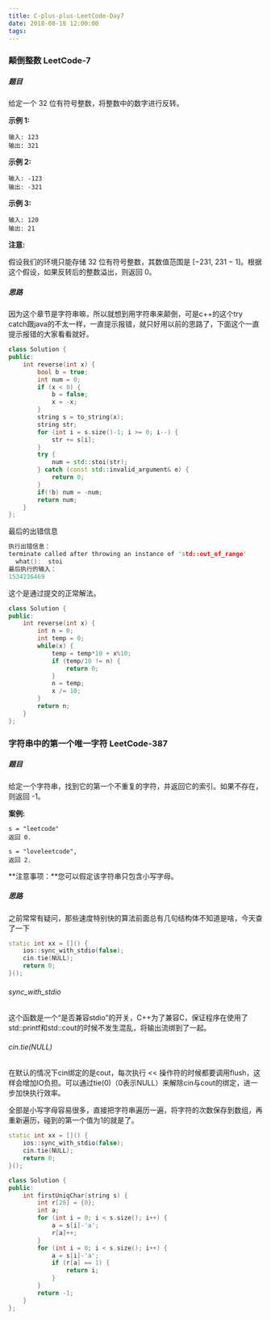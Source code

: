 ```yaml
---
title: C-plus-plus-LeetCode-Day7
date: 2018-08-18 12:00:00
tags:
---
```


### 颠倒整数	LeetCode-7

##### 题目

给定一个 32 位有符号整数，将整数中的数字进行反转。

**示例 1:**

```
输入: 123
输出: 321
```

 **示例 2:**

```
输入: -123
输出: -321
```

**示例 3:**

```
输入: 120
输出: 21
```

**注意:**

假设我们的环境只能存储 32 位有符号整数，其数值范围是 [−231,  231 − 1]。根据这个假设，如果反转后的整数溢出，则返回 0。

##### 思路

因为这个章节是字符串嘛，所以就想到用字符串来颠倒，可是c++的这个try catch跟java的不太一样，一直提示报错，就只好用以前的思路了，下面这个一直提示报错的大家看看就好。

```c++
class Solution {
public:
    int reverse(int x) {
        bool b = true;
        int num = 0;
        if (x < 0) {
            b = false;
            x = -x;
        }
        string s = to_string(x);
        string str;
        for (int i = s.size()-1; i >= 0; i--) {
            str += s[i];
        }
        try {
            num = std::stoi(str);
        } catch (const std::invalid_argument& e) {
            return 0;
        }
        if(!b) num = -num;
        return num;
    }
};
```

最后的出错信息

```c++
执行出错信息：
terminate called after throwing an instance of 'std::out_of_range'
  what():  stoi
最后执行的输入：
1534236469
```

这个是通过提交的正常解法。

```c++
class Solution {
public:
    int reverse(int x) {
        int n = 0;
        int temp = 0;
        while(x) {
            temp = temp*10 + x%10;
            if (temp/10 != n) {
                return 0;
            }
            n = temp;
            x /= 10;
        }
        return n;
    }
};
```

### 字符串中的第一个唯一字符 	LeetCode-387

##### 题目

给定一个字符串，找到它的第一个不重复的字符，并返回它的索引。如果不存在，则返回 -1。

**案例:**

```
s = "leetcode"
返回 0.

s = "loveleetcode",
返回 2.
```

 

**注意事项：**您可以假定该字符串只包含小写字母。

##### 思路

之前常常有疑问，那些速度特别快的算法前面总有几句结构体不知道是啥，今天查了一下

```c++
static int xx = []() {
    ios::sync_with_stdio(false);
    cin.tie(NULL);
    return 0;
}();
```

###### sync_with_stdio

这个函数是一个“是否兼容stdio”的开关，C++为了兼容C，保证程序在使用了std::printf和std::cout的时候不发生混乱，将输出流绑到了一起。 

###### cin.tie(NULL)

在默认的情况下cin绑定的是cout，每次执行 << 操作符的时候都要调用flush，这样会增加IO负担。可以通过tie(0)（0表示NULL）来解除cin与cout的绑定，进一步加快执行效率。 

全部是小写字母容易很多，直接把字符串遍历一遍，将字符的次数保存到数组，再重新遍历，碰到的第一个值为1的就是了。

```c++
static int xx = []() {
    ios::sync_with_stdio(false);
    cin.tie(NULL);
    return 0;
}();

class Solution {
public:
    int firstUniqChar(string s) {
        int r[26] = {0};
        int a;
        for (int i = 0; i < s.size(); i++) {
            a = s[i]-'a';
            r[a]++;
        }
        for (int i = 0; i < s.size(); i++) {
            a = s[i]-'a';
            if (r[a] == 1) {
                return i;
            }
        }
        return -1;
    }
};
```

